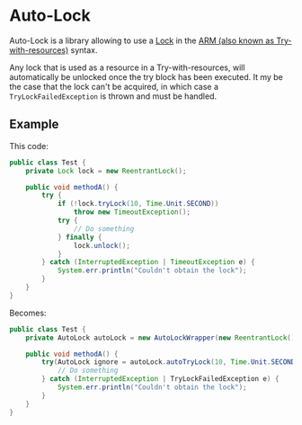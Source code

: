 # Auto-Lock

Auto-Lock is a library allowing to use a [Lock](http://docs.oracle.com/javase/7/docs/api/java/util/concurrent/locks/Lock.html)
in the [ARM (also known as Try-with-resources)](http://docs.oracle.com/javase/tutorial/essential/exceptions/tryResourceClose.html)
syntax.

Any lock that is used as a resource in a Try-with-resources, will automatically be unlocked once the try block has been
executed.
It my be the case that the lock can't be acquired, in which case a `TryLockFailedException` is thrown and must be
handled.

## Example

This code:
```java
public class Test {
    private Lock lock = new ReentrantLock();

    public void methodA() {
        try {
            if (!lock.tryLock(10, Time.Unit.SECOND))
                throw new TimeoutException();
            try {
                // Do something
            } finally {
                lock.unlock();
            }
        } catch (InterruptedException | TimeoutException e) {
            System.err.println("Couldn't obtain the lock");
        }
    }
}
```

Becomes:
```java
public class Test {
    private AutoLock autoLock = new AutoLockWrapper(new ReentrantLock());

    public void methodA() {
        try(AutoLock ignore = autoLock.autoTryLock(10, Time.Unit.SECOND)) {
            // Do something
        } catch (InterruptedException | TryLockFailedException e) {
            System.err.println("Couldn't obtain the lock");
        }
    }
}
```
